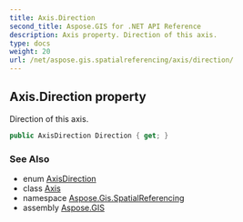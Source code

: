 ```yaml
---
title: Axis.Direction
second_title: Aspose.GIS for .NET API Reference
description: Axis property. Direction of this axis.
type: docs
weight: 20
url: /net/aspose.gis.spatialreferencing/axis/direction/
---
```

## Axis.Direction property

Direction of this axis.

```csharp
public AxisDirection Direction { get; }
```

### See Also

* enum [AxisDirection](../../axisdirection/)
* class [Axis](../)
* namespace [Aspose.Gis.SpatialReferencing](../../axis/)
* assembly [Aspose.GIS](../../../)


